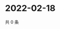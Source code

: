 # 2022-02-18

共 0 条

<!-- BEGIN WEIBO -->
<!-- 最后更新时间 Fri Feb 18 2022 07:09:15 GMT+0800 (China Standard Time) -->

<!-- END WEIBO -->
